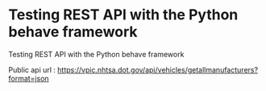 # Testing REST API with the Python behave framework
Testing REST API with the Python behave framework

Public api url : https://vpic.nhtsa.dot.gov/api/vehicles/getallmanufacturers?format=json
